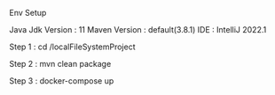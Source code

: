 Env Setup

Java Jdk Version : 11
Maven Version : default(3.8.1)
IDE : IntelliJ 2022.1

Step 1 : cd /localFileSystemProject

Step 2 : mvn clean package

Step 3 : docker-compose up